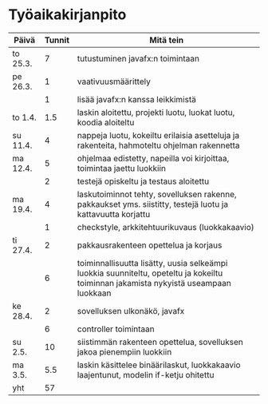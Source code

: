# Työaikakirjanpito

| Päivä | Tunnit | Mitä tein 
 ------ | ------ | ---------
| to 25.3. | 7 | tutustuminen javafx:n toimintaan
| pe 26.3. | 1 | vaativuusmäärittely
|          | 1 | lisää javafx:n kanssa leikkimistä
| to 1.4.  |1.5| laskin aloitettu, projekti luotu, luokat luotu, koodia aloiteltu
| su 11.4. | 4 | nappeja luotu, kokeiltu erilaisia asetteluja ja rakenteita, hahmoteltu ohjelman rakennetta
| ma 12.4. | 5 | ohjelmaa edistetty, napeilla voi kirjoittaa, toimintaa jaettu luokkiin
|          | 2 | testejä opiskeltu ja testaus aloitettu
| ma 19.4. | 4 | laskutoiminnot tehty, sovelluksen rakenne, pakkaukset yms. siistitty, testejä luotu ja kattavuutta korjattu
|          | 1 | checkstyle, arkkitehtuurikuvaus (luokkakaavio)
| ti 27.4. | 2 | pakkausrakenteen opettelua ja korjaus
|          | 6 | toiminnallisuutta lisätty, uusia selkeämpi luokkia suunniteltu, opeteltu ja kokeiltu toiminnan jakamista nykyistä useampaan luokkaan
| ke 28.4. | 2 | sovelluksen ulkonäkö, javafx
|          | 6 | controller toimintaan
| su 2.5.  | 10| siistimmän rakenteen opettelua, sovelluksen jakoa pienempiin luokkiin
| ma 3.5.  |5.5| laskin käsittelee binäärilaskut, luokkakaavio laajentunut, modelin if-ketju ohitettu
| yht      |57 |
